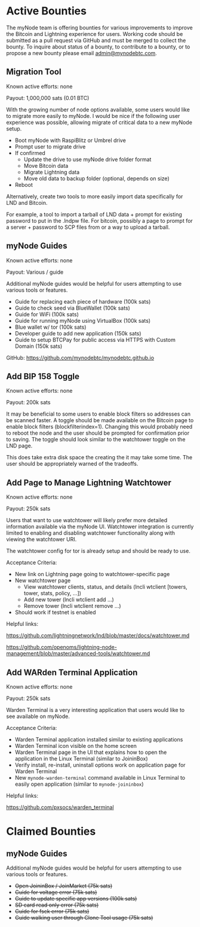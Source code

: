 # Active Bounties

The myNode team is offering bounties for various improvements to improve the Bitcoin and Lightning experience for users. Working code should be submitted as a pull request via GitHub and must be merged to collect the bounty. To inquire about status of a bounty, to contribute to a bounty, or to propose a new bounty please email admin@mynodebtc.com.

## Migration Tool
Known active efforts: none

Payout: 1,000,000 sats (0.01 BTC)

With the growing number of node options available, some users would like to migrate more easily to myNode. I would be nice if the following user experience was possible, allowing migrate of critical data to a new myNode setup.

- Boot myNode with RaspiBlitz or Umbrel drive
- Prompt user to migrate drive
- If confirmed
  - Update the drive to use myNode drive folder format
  - Move Bitcoin data
  - Migrate Lightning data
  - Move old data to backup folder (optional, depends on size)
- Reboot

Alternatively, create two tools to more easily import data specifically for LND and Bitcoin.

For example, a tool to import a tarball of LND data + prompt for existing password to put in the .lndpw file. For bitcoin, possibly a page to prompt for a server + password to SCP files from or a way to upload a tarball.

## myNode Guides

Known active efforts: none

Payout: Various / guide

Additional myNode guides would be helpful for users attempting to use various tools or features.

- Guide for replacing each piece of hardware (100k sats)
- Guide to check seed via BlueWallet (100k sats)
- Guide for WiFi (100k sats)
- Guide for running myNode using VirtualBox (100k sats)
- Blue wallet w/ tor (100k sats)
- Developer guide to add new application (150k sats)
- Guide to setup BTCPay for public access via HTTPS with Custom Domain (150k sats)

GitHub: https://github.com/mynodebtc/mynodebtc.github.io

## Add BIP 158 Toggle 

Known active efforts: none

Payout: 200k sats

It may be beneficial to some users to enable block filters so addresses can be scanned faster. A toggle should be made available on the Bitcoin page to enable block filters (blockfilterindex=1). Changing this would probably need to reboot the node and the user should be prompted for confirmation prior to saving. The toggle should look similar to the watchtower toggle on the LND page.

This does take extra disk space the creating the it may take some time. The user should be appropriately warned of the tradeoffs.

## Add Page to Manage Lightning Watchtower

Known active efforts: none

Payout: 250k sats

Users that want to use watchtower will likely prefer more detailed information available via the myNode UI. Watchtower integration is currently limited to enabling and disabling watchtower functionality along with viewing the watchtower URI.

The watchtower config for tor is already setup and should be ready to use.

Acceptance Criteria:
- New link on Lightning page going to watchtower-specific page
- New watchtower page
  - View watchtower clients, status, and details (lncli wtclient [towers, tower, stats, policy, ...])
  - Add new tower (lncli wtclient add ...)
  - Remove tower (lncli wtclient remove ...)
- Should work if testnet is enabled

Helpful links:

https://github.com/lightningnetwork/lnd/blob/master/docs/watchtower.md

https://github.com/openoms/lightning-node-management/blob/master/advanced-tools/watchtower.md

## Add WARden Terminal Application

Known active efforts: none

Payout: 250k sats

Warden Terminal is a very interesting application that users would like to see available on myNode.

Acceptance Criteria:
- Warden Terminal application installed similar to existing applications
- Warden Terminal icon visible on the home screen
- Warden Terminal page in the UI that explains how to open the application in the Linux Terminal (similar to JoininBox)
- Verify install, re-install, uninstall options work on application page for Warden Terminal
- New `mynode-warden-terminal` command available in Linux Terminal to easily open application (similar to `mynode-joininbox`)

Helpful links:

https://github.com/pxsocs/warden_terminal

# Claimed Bounties

## myNode Guides

Additional myNode guides would be helpful for users attempting to use various tools or features.

- ~~Open JoininBox / JoinMarket (75k sats)~~
- ~~Guide for voltage error (75k sats)~~
- ~~Guide to update specific app versions (100k sats)~~
- ~~SD card read only error (75k sats)~~
- ~~Guide for fsck error (75k sats)~~
- ~~Guide walking user through Clone Tool usage (75k sats)~~

